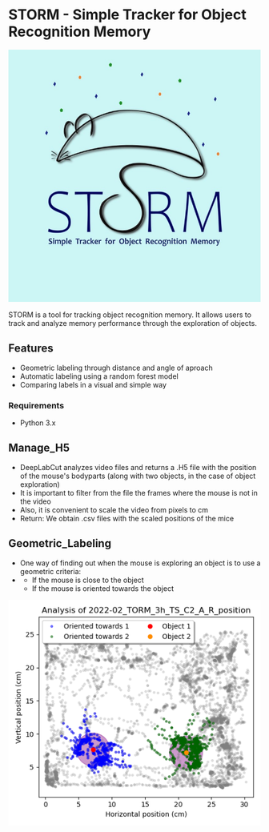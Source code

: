 # STORM - Simple Tracker for Object Recognition Memory

![STORM Logo](images/storm_logo.jpg)

STORM is a tool for tracking object recognition memory. It allows users to track and analyze memory performance through the exploration of objects.

## Features

- Geometric labeling through distance and angle of aproach
- Automatic labeling using a random forest model
- Comparing labels in a visual and simple way

### Requirements

- Python 3.x

## Manage_H5

- DeepLabCut analyzes video files and returns a .H5 file with the position of the mouse's bodyparts (along with two objects, in the case of object exploration)
- It is important to filter from the file the frames where the mouse is not in the video
- Also, it is convenient to scale the video from pixels to cm
- Return: We obtain .csv files with the scaled positions of the mice

## Geometric_Labeling

- One way of finding out when the mouse is exploring an object is to use a geometric criteria:
- - If the mouse is close to the object
  - If the mouse is oriented towards the object

![Example Geolabels](images/example_geometric_labeling.png)
